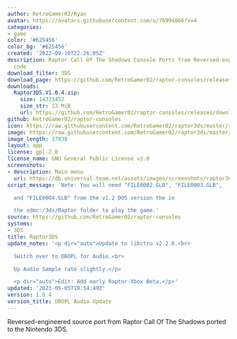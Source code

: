 ```yaml
---
author: RetroGamer02/Ryan
avatar: https://avatars.githubusercontent.com/u/70994866?v=4
categories:
- game
color: '#625456'
color_bg: '#625456'
created: '2022-09-10T22:26:05Z'
description: Raptor Call Of The Shadows Console Ports from Reversed-engineered source
  code
download_filter: 3DS
download_page: https://github.com/RetroGamer02/raptor-consoles/releases
downloads:
  Raptor3DS.V1.0.4.zip:
    size: 14333452
    size_str: 13 MiB
    url: https://github.com/RetroGamer02/raptor-consoles/releases/download/1.0.4/Raptor3DS.V1.0.4.zip
github: RetroGamer02/raptor-consoles
icon: https://raw.githubusercontent.com/RetroGamer02/raptor3ds/master/rapicon.png
image: https://raw.githubusercontent.com/RetroGamer02/raptor3ds/master/RapBanner.png
image_length: 37938
layout: app
license: gpl-2.0
license_name: GNU General Public License v2.0
screenshots:
- description: Main menu
  url: https://db.universal-team.net/assets/images/screenshots/raptor3ds/main-menu.png
script_message: 'Note: You will need "FILE0002.GLB", "FILE0003.GLB",

  and "FILE0004.GLB" from the v1.2 DOS version the in

  the sdmc:/3ds/Raptor folder to play the game.'
source: https://github.com/RetroGamer02/raptor-consoles
systems:
- 3DS
title: Raptor3DS
update_notes: '<p dir="auto">Update to libctru v2.2.0.<br>

  Switch over to DBOPL for Audio.<br>

  Up Audio Sample rate slightly.</p>

  <p dir="auto">Edit: Add early Raptor-Xbox Beta.</p>'
updated: '2023-05-05T18:54:49Z'
version: 1.0.4
version_title: DBOPL Audio Update
---
```

Reversed-engineered source port from Raptor Call Of The Shadows ported to the Nintendo 3DS.
